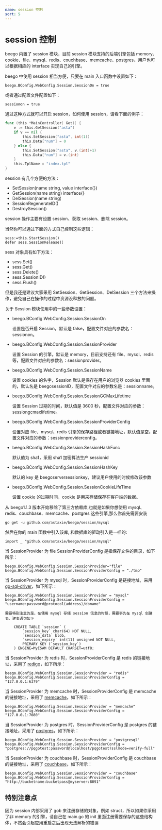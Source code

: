```yaml
---
name: session 控制
sort: 5
---
```


# session 控制

beego 内置了 session 模块，目前 session 模块支持的后端引擎包括 memory、cookie、file、mysql、redis、couchbase、memcache、postgres，用户也可以根据相应的 interface 实现自己的引擎。

beego 中使用 session 相当方便，只要在 main 入口函数中设置如下：

	beego.BConfig.WebConfig.Session.SessionOn = true

或者通过配置文件配置如下：

	sessionon = true

通过这种方式就可以开启 session，如何使用 session，请看下面的例子：

```go
func (this *MainController) Get() {
	v := this.GetSession("asta")
	if v == nil {
		this.SetSession("asta", int(1))
		this.Data["num"] = 0
	} else {
		this.SetSession("asta", v.(int)+1)
		this.Data["num"] = v.(int)
	}
	this.TplName = "index.tpl"
}
```

session 有几个方便的方法：

- SetSession(name string, value interface{})
- GetSession(name string) interface{}
- DelSession(name string)
- SessionRegenerateID()
- DestroySession()

session 操作主要有设置 session、获取 session、删除 session。

当然你可以通过下面的方式自己控制这些逻辑：

	sess:=this.StartSession()
	defer sess.SessionRelease()

sess 对象具有如下方法：

* sess.Set()
* sess.Get()
* sess.Delete()
* sess.SessionID()
* sess.Flush()

但是我还是建议大家采用 SetSession、GetSession、DelSession 三个方法来操作，避免自己在操作的过程中资源没释放的问题。

关于 Session 模块使用中的一些参数设置：

- beego.BConfig.WebConfig.Session.SessionOn

	设置是否开启 Session，默认是 false，配置文件对应的参数名：sessionon。

- beego.BConfig.WebConfig.Session.SessionProvider

	设置 Session 的引擎，默认是 memory，目前支持还有 file、mysql、redis 等，配置文件对应的参数名：sessionprovider。

- beego.BConfig.WebConfig.Session.SessionName

	设置 cookies 的名字，Session 默认是保存在用户的浏览器 cookies 里面的，默认名是 beegosessionID，配置文件对应的参数名是：sessionname。

- beego.BConfig.WebConfig.Session.SessionGCMaxLifetime

	设置 Session 过期的时间，默认值是 3600 秒，配置文件对应的参数：sessiongcmaxlifetime。


- beego.BConfig.WebConfig.Session.SessionProviderConfig

	设置对应 file、mysql、redis 引擎的保存路径或者链接地址，默认值是空，配置文件对应的参数：sessionproviderconfig。

- beego.BConfig.WebConfig.Session.SessionHashFunc

	默认值为 sha1，采用 sha1 加密算法生产 sessionid

- beego.BConfig.WebConfig.Session.SessionHashKey

	默认的 key 是 beegoserversessionkey，建议用户使用的时候修改该参数

- beego.BConfig.WebConfig.Session.SessionCookieLifeTime

	设置 cookie 的过期时间，cookie 是用来存储保存在客户端的数据。

从 beego1.1.3 版本开始移除了第三方依赖库,也就是如果你想使用 mysql、redis、couchbase、memcache、postgres 这些引擎,那么你首先需要安装

	go get -u github.com/astaxie/beego/session/mysql

然后在你的 main 函数中引入该库, 和数据库的驱动引入是一样的:

	import _ "github.com/astaxie/beego/session/mysql"

当 SessionProvider 为 file SessionProviderConfig 是指保存文件的目录，如下所示：

	beego.BConfig.WebConfig.Session.SessionProvider="file"
	beego.BConfig.WebConfig.Session.SessionProviderConfig = "./tmp"

当 SessionProvider 为 mysql 时，SessionProviderConfig 是链接地址，采用 [go-sql-driver](https://github.com/go-sql-driver/mysql)，如下所示：

	beego.BConfig.WebConfig.Session.SessionProvider = "mysql"
	beego.BConfig.WebConfig.Session.SessionProviderConfig = "username:password@protocol(address)/dbname"

    需要特别注意的是，在使用 mysql 存储 session 信息的时候，需要事先在 mysql 创建表，建表语句如下

```
    CREATE TABLE `session` (
        `session_key` char(64) NOT NULL,
        `session_data` blob,
        `session_expiry` int(11) unsigned NOT NULL,
        PRIMARY KEY (`session_key`)
    ) ENGINE=MyISAM DEFAULT CHARSET=utf8;
```

当 SessionProvider 为 redis 时，SessionProviderConfig 是 redis 的链接地址，采用了 [redigo](https://github.com/garyburd/redigo)，如下所示：

	beego.BConfig.WebConfig.Session.SessionProvider = "redis"
	beego.BConfig.WebConfig.Session.SessionProviderConfig = "127.0.0.1:6379"

当 SessionProvider 为 memcache 时，SessionProviderConfig 是 memcache 的链接地址，采用了 [memcache](https://github.com/beego/memcache)，如下所示：

	beego.BConfig.WebConfig.Session.SessionProvider = "memcache"
	beego.BConfig.WebConfig.Session.SessionProviderConfig = "127.0.0.1:7080"

当 SessionProvider 为 postgres 时，SessionProviderConfig 是 postgres 的链接地址，采用了 [postgres](https://github.com/lib/pq)，如下所示：

	beego.BConfig.WebConfig.Session.SessionProvider = "postgresql"
	beego.BConfig.WebConfig.Session.SessionProviderConfig = "postgres://pqgotest:password@localhost/pqgotest?sslmode=verify-full"

当 SessionProvider 为 couchbase 时，SessionProviderConfig 是 couchbase 的链接地址，采用了 [couchbase](https://github.com/couchbaselabs/go-couchbase)，如下所示：

	beego.BConfig.WebConfig.Session.SessionProvider = "couchbase"
	beego.BConfig.WebConfig.Session.SessionProviderConfig = "http://bucketname:bucketpass@myserver:8091"

## 特别注意点
因为 session 内部采用了 gob 来注册存储的对象，例如 struct，所以如果你采用了非 memory 的引擎，请自己在 main.go 的 init 里面注册需要保存的这些结构体，不然会引起应用重启之后出现无法解析的错误
